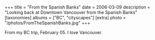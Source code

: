 +++
title = "From the Spanish Banks"
date = 2006-03-09
description = "Looking back at Downtown Vancouver from the Spanish Banks"
[taxonomies]
albums = ["BC", "cityscapes"]
[extra]
photo = "/photos/FromTheSpanishBanks.jpg"
+++

From my BC trip, February 05. I love Vancouver.
